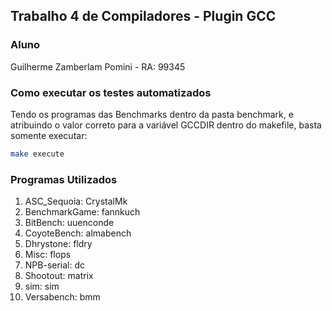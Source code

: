 ## Trabalho 4 de Compiladores - Plugin GCC

### Aluno
Guilherme Zamberlam Pomini - RA: 99345

### Como executar os testes automatizados
Tendo os programas das Benchmarks dentro da pasta benchmark, e atribuindo o valor correto para a variável GCCDIR dentro do makefile, basta somente executar:

```bash
make execute
```

### Programas Utilizados

1. ASC_Sequoia: CrystalMk
2. BenchmarkGame: fannkuch
3. BitBench: uuenconde
4. CoyoteBench: almabench
5. Dhrystone: fldry
6. Misc: flops
7. NPB-serial: dc
8. Shootout: matrix
9. sim: sim
10. Versabench: bmm